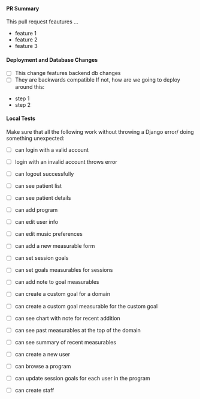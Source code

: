 #### PR Summary
This pull request feautures ...

- feature 1
- feature 2
- feature 3


#### Deployment and Database Changes
- [ ] This change features backend db changes 
- [ ] They are backwards compatible
If not, how are we going to deploy around this:
- step 1
- step 2

#### Local Tests
Make sure that all the following work without throwing a Django error/ doing something unexpected:
- [ ] can login with a valid account
- [ ] login with an invalid account throws error
- [ ] can logout successfully
- [ ] can see patient list
- [ ] can see patient details
- [ ] can add program
- [ ] can edit user info
- [ ] can edit music preferences
- [ ] can add a new measurable form
- [ ] can set session goals
- [ ] can set goals measurables for sessions
- [ ] can add note to goal measurables
- [ ] can create a custom goal for a domain
- [ ] can create a custom goal measurable for the custom goal
- [ ] can see chart with note for recent addition
- [ ] can see past measurables at the top of the domain
- [ ] can see summary of recent measurables
- [ ] can create a new user
- [ ] can browse a program
- [ ] can update session goals for each user in the program
- [ ] can create staff




